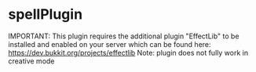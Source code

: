 # spellPlugin
IMPORTANT: This plugin requires the additional plugin "EffectLib" to be installed and enabled on your server which can be found here:
https://dev.bukkit.org/projects/effectlib
Note: plugin does not fully work in creative mode
#
